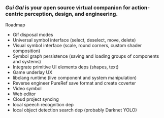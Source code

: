 ### ***Gui Gal*** is your open source virtual companion for action-centric perception, design, and engineering.

Roadmap
* Gif disposal modes
* Universal symbol interface (select, deselect, move, delete)
* Visual symbol interface (scale, round corners, custom shader composition)
* Symbol graph persistence (saving and loading groups of components and systems)
* Integrate primitive UI elements deps (shapes, text)
* Game underlay UX
* libclang runtime (live component and system manipulation)
* Reverse engineer PureRef save format and create coverter
* Video symbol
* Web editor
* Cloud project syncing
* local speech recognition dep
* local object detection search dep (probably Darknet YOLO)

